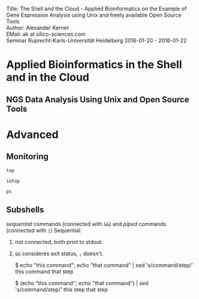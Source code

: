 Title: The Shell and the Cloud - Applied Bioinformatics on the Example of Gene Expression Analysis using Unix and freely available Open Source Tools</br>
Author: Alexander Kerner</br>
EMail: ak at silico-sciences.com</br>
Seminar Ruprecht-Karls-Universität Heidelberg 2016-01-20 - 2016-01-22

# Applied Bioinformatics in the Shell and in the Cloud

## NGS Data Analysis Using Unix and Open Source Tools

# Advanced

## Monitoring

`top`

`iotop`

`ps`

## Subshells

*sequential* commands (connected with `&&`) and *piped* commands (connected with `|`)
Sequential:
1. *not* connected, both print to stdout.
2. `&&` consideres exit status, `;` doesn't.

    $ echo "this command"; echo "that command" | sed 's/command/step/'
    this command
    that step

    $ (echo "this command"; echo "that command") | sed 's/command/step/'
    this step
    that step
